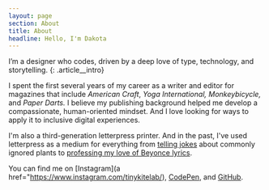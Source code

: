 ```yaml
---
layout: page
section: About
title: About
headline: Hello, I'm Dakota
---
```

I’m a designer who codes, driven by a deep love of type, technology, and storytelling.
{: .article__intro}

I spent the first several years of my career as a writer and editor for magazines that include _American Craft_, _Yoga International,_ _Monkeybicycle,_ and _Paper Darts._ I believe
my publishing background helped me develop a compassionate, human-oriented mindset. And I love looking for ways to apply it to inclusive digital experiences.

I'm also a third-generation letterpress printer. And in the past, I've used letterpress as a medium for everything from 
[telling jokes](/portfolio/botanic-romantic-letterpress/) about commonly ignored plants to [professing my love of Beyonce lyrics](https://www.instagram.com/p/BKOaUgCgtkD/). 

You can find me on [Instagram](a href="https://www.instagram.com/tinykitelab/), [CodePen](https://codepen.io/tinykite/), and [GitHub](https://github.com/tinykite).